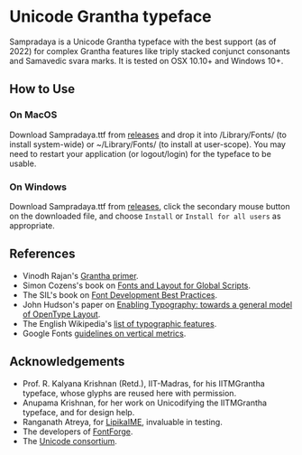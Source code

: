 # Unicode Grantha typeface

Sampradaya is a Unicode Grantha typeface with the best support (as of 2022) for complex Grantha features like triply stacked conjunct consonants and Samavedic svara marks. It is tested on OSX 10.10+ and Windows 10+.

## How to Use

### On MacOS

Download Sampradaya.ttf from [releases](https://github.com/deepestblue/sampradaya/releases/) and drop it into /Library/Fonts/ (to install system-wide) or ~/Library/Fonts/ (to install at user-scope). You may need to restart your application (or logout/login) for the typeface to be usable.

### On Windows

Download Sampradaya.ttf from [releases](https://github.com/deepestblue/sampradaya/releases/), click the secondary mouse button on the downloaded file, and choose `Install` or `Install for all users` as appropriate.

## References

* Vinodh Rajan's [Grantha primer](http://www.virtualvinodh.com/grantha-lipitva).
* Simon Cozens's book on [Fonts and Layout for Global Scripts](https://simoncozens.github.io/fonts-and-layout/).
* The SIL's book on [Font Development Best Practices](https://silnrsi.github.io/FDBP/en-US/OpenType.html).
* John Hudson's paper on [Enabling Typography: towards a general model of OpenType Layout](http://tiro.com/John/Enabling_Typography_(OTL).pdf).
* The English Wikipedia's [list of typographic features](https://en.wikipedia.org/wiki/List_of_typographic_features).
* Google Fonts [guidelines on vertical metrics](https://github.com/googlefonts/gf-docs/blob/master/VerticalMetrics/README.md).

## Acknowledgements

* Prof. R. Kalyana Krishnan (Retd.), IIT-Madras, for his IITMGrantha typeface, whose glyphs are reused here with permission.
* Anupama Krishnan, for her work on Unicodifying the IITMGrantha typeface, and for design help.
* Ranganath Atreya, for [LipikaIME](https://github.com/ratreya/Lipika_IME), invaluable in testing.
* The developers of [FontForge](http://fontforge.github.io/).
* The [Unicode consortium](http://unicode.org).
